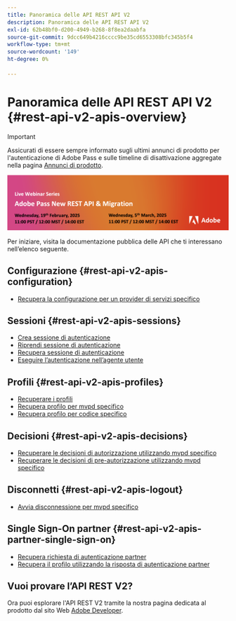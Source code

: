 ```yaml
---
title: Panoramica delle API REST API V2
description: Panoramica delle API REST API V2
exl-id: 62b48bf0-d200-4949-b268-8f8ea2daabfa
source-git-commit: 9dcc649b4216cccc9be35cd6553308bfc345b5f4
workflow-type: tm+mt
source-wordcount: '149'
ht-degree: 0%

---
```


# Panoramica delle API REST API V2 {#rest-api-v2-apis-overview}

>[!IMPORTANT]
>
> Assicurati di essere sempre informato sugli ultimi annunci di prodotto per l&#39;autenticazione di Adobe Pass e sulle timeline di disattivazione aggregate nella pagina [Annunci di prodotto](/help/authentication/product-announcements.md).

<a href="https://experienceleague.adobe.com/en/docs/pass/authentication/product-announcements">![Serie di webinar live](/help/authentication/assets/rest-api-v2/live-webinar-series-banner.png)</a>

Per iniziare, visita la documentazione pubblica delle API che ti interessano nell’elenco seguente.

## Configurazione {#rest-api-v2-apis-configuration}

* [Recupera la configurazione per un provider di servizi specifico](configuration-apis/rest-api-v2-configuration-apis-retrieve-configuration-for-specific-service-provider.md)

## Sessioni {#rest-api-v2-apis-sessions}

* [Crea sessione di autenticazione](sessions-apis/rest-api-v2-sessions-apis-create-authentication-session.md)
* [Riprendi sessione di autenticazione](sessions-apis/rest-api-v2-sessions-apis-resume-authentication-session.md)
* [Recupera sessione di autenticazione](sessions-apis/rest-api-v2-sessions-apis-retrieve-authentication-session-information-using-code.md)
* [Eseguire l’autenticazione nell’agente utente](sessions-apis/rest-api-v2-sessions-apis-perform-authentication-in-user-agent.md)

## Profili {#rest-api-v2-apis-profiles}

* [Recuperare i profili](profiles-apis/rest-api-v2-profiles-apis-retrieve-profiles.md)
* [Recupera profilo per mvpd specifico](profiles-apis/rest-api-v2-profiles-apis-retrieve-profile-for-specific-mvpd.md)
* [Recupera profilo per codice specifico](profiles-apis/rest-api-v2-profiles-apis-retrieve-profile-for-specific-code.md)

## Decisioni {#rest-api-v2-apis-decisions}

* [Recuperare le decisioni di autorizzazione utilizzando mvpd specifico](decisions-apis/rest-api-v2-decisions-apis-retrieve-authorization-decisions-using-specific-mvpd.md)
* [Recuperare le decisioni di pre-autorizzazione utilizzando mvpd specifico](decisions-apis/rest-api-v2-decisions-apis-retrieve-preauthorization-decisions-using-specific-mvpd.md)

## Disconnetti {#rest-api-v2-apis-logout}

* [Avvia disconnessione per mvpd specifico](logout-apis/rest-api-v2-logout-apis-initiate-logout-for-specific-mvpd.md)

## Single Sign-On partner {#rest-api-v2-apis-partner-single-sign-on}

* [Recupera richiesta di autenticazione partner](partner-single-sign-on-apis/rest-api-v2-partner-single-sign-on-apis-retrieve-partner-authentication-request.md)
* [Recupera il profilo utilizzando la risposta di autenticazione partner](partner-single-sign-on-apis/rest-api-v2-partner-single-sign-on-apis-retrieve-profile-using-partner-authentication-response.md)

## Vuoi provare l’API REST V2?

Ora puoi esplorare l&#39;API REST V2 tramite la nostra pagina dedicata al prodotto dal sito Web [Adobe Developer](https://developer.adobe.com/adobe-pass/).
